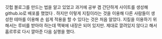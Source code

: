 
깃헙 블로그를 만드는 법을 알고 있었고 과거에 공부 겸 간단하게 사이트를 생성해 github.io로 배포를 했었다 .
하지만 이렇게 지킬이라는 것을 이용해 다른 사람들이 생성한 테마를 이용해 손 쉽게 적용을 할 수 있다는 것은 처음 알았다. 
지킬을 이용하기 위해서는 루비를 받아야 하는데 맥북에 내장은 되어 있지만. 제대로 깔려있지 않다고 해서 홉르루로 다시 깔아준 다음 실행을 했다. 